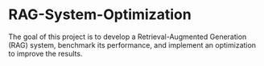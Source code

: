 # RAG-System-Optimization
The goal of this project is to develop a Retrieval-Augmented Generation (RAG) system, benchmark its performance, and implement an optimization to improve the results.
